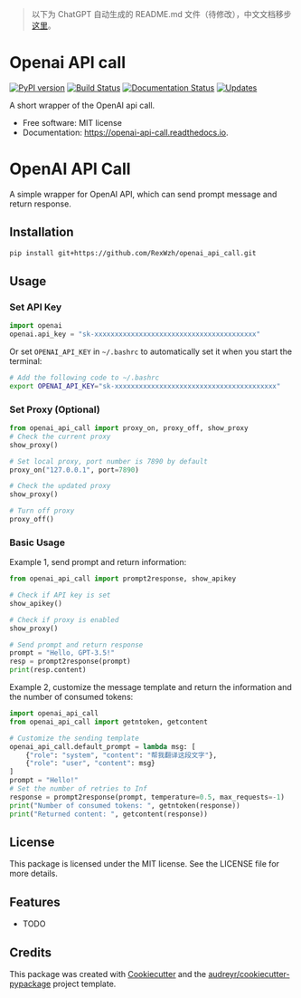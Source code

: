> 以下为 ChatGPT 自动生成的 README.md 文件（待修改），中文文档移步[这里](README_zh_CN.md)。

# Openai API call

[![PyPI version](https://img.shields.io/pypi/v/openai_api_call.svg)](https://pypi.python.org/pypi/openai_api_call)
[![Build Status](https://img.shields.io/travis/RexWzh/openai_api_call.svg)](https://travis-ci.com/RexWzh/openai_api_call)
[![Documentation Status](https://readthedocs.org/projects/openai-api-call/badge/?version=latest)](https://openai-api-call.readthedocs.io/en/latest/?version=latest)
[![Updates](https://pyup.io/repos/github/RexWzh/openai_api_call/shield.svg)](https://pyup.io/repos/github/RexWzh/openai_api_call/)

A short wrapper of the OpenAI api call.

* Free software: MIT license
* Documentation: https://openai-api-call.readthedocs.io.
# OpenAI API Call

A simple wrapper for OpenAI API, which can send prompt message and return response.

## Installation

```bash
pip install git+https://github.com/RexWzh/openai_api_call.git
```

## Usage

### Set API Key

```py
import openai
openai.api_key = "sk-xxxxxxxxxxxxxxxxxxxxxxxxxxxxxxxxxxxxxxxx"
```

Or set `OPENAI_API_KEY` in `~/.bashrc` to automatically set it when you start the terminal:

```bash
# Add the following code to ~/.bashrc
export OPENAI_API_KEY="sk-xxxxxxxxxxxxxxxxxxxxxxxxxxxxxxxxxxxxxxxx"
```

### Set Proxy (Optional)

```py
from openai_api_call import proxy_on, proxy_off, show_proxy
# Check the current proxy
show_proxy()

# Set local proxy, port number is 7890 by default
proxy_on("127.0.0.1", port=7890)

# Check the updated proxy
show_proxy()

# Turn off proxy
proxy_off() 
```

### Basic Usage

Example 1, send prompt and return information:

```python
from openai_api_call import prompt2response, show_apikey

# Check if API key is set
show_apikey()

# Check if proxy is enabled
show_proxy()

# Send prompt and return response
prompt = "Hello, GPT-3.5!"
resp = prompt2response(prompt)
print(resp.content)
```

Example 2, customize the message template and return the information and the number of consumed tokens:

```python
import openai_api_call
from openai_api_call import getntoken, getcontent

# Customize the sending template
openai_api_call.default_prompt = lambda msg: [
    {"role": "system", "content": "帮我翻译这段文字"},
    {"role": "user", "content": msg}
]
prompt = "Hello!"
# Set the number of retries to Inf
response = prompt2response(prompt, temperature=0.5, max_requests=-1)
print("Number of consumed tokens: ", getntoken(response))
print("Returned content: ", getcontent(response))
```

## License

This package is licensed under the MIT license. See the LICENSE file for more details.

## Features

* TODO

## Credits

This package was created with [Cookiecutter](https://github.com/audreyr/cookiecutter) and the [audreyr/cookiecutter-pypackage](https://github.com/audreyr/cookiecutter-pypackage) project template.
